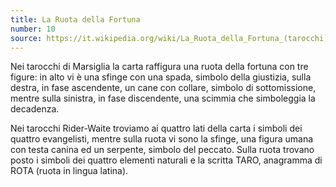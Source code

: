 ```yaml
---
title: La Ruota della Fortuna
number: 10
source: https://it.wikipedia.org/wiki/La_Ruota_della_Fortuna_(tarocchi)
---
```


Nei tarocchi di Marsiglia la carta raffigura una ruota della fortuna con tre figure: in alto vi è una sfinge con una spada, simbolo della giustizia, sulla destra, in fase ascendente, un cane con collare, simbolo di sottomissione, mentre sulla sinistra, in fase discendente, una scimmia che simboleggia la decadenza.

Nei tarocchi Rider-Waite troviamo ai quattro lati della carta i simboli dei quattro evangelisti, mentre sulla ruota vi sono la sfinge, una figura umana con testa canina ed un serpente, simbolo del peccato. Sulla ruota trovano posto i simboli dei quattro elementi naturali e la scritta TARO, anagramma di ROTA (ruota in lingua latina).